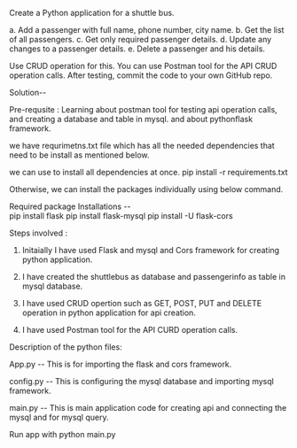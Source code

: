 Create a Python application for a shuttle bus.

a. Add a passenger with full name, phone number, city name.
b. Get the list of all passengers.
c. Get only required passenger details.
d. Update any changes to a passenger details.
e. Delete a passenger and his details.

Use CRUD operation for this. You can use Postman tool for the API CRUD operation calls. After testing, commit the code to your own GitHub repo.

Solution-- 

Pre-requsite : Learning about postman tool for testing api operation calls, and creating a database and table in mysql. and about pythonflask framework.

we have requrimetns.txt file which has all the needed dependencies that need to be install as mentioned below.

we can use to install all dependencies at once.
       pip install -r requirements.txt 

Otherwise, we can install the packages individually using below command.

Required package Installations --  
                                    pip install flask
                                    pip install flask-mysql 
                                    pip install -U flask-cors

Steps involved :

1. Initaially I have used Flask and mysql and Cors framework for creating python application.

2. I have created the shuttlebus as database and passengerinfo as table in mysql database.

3. I have used CRUD opertion such as GET, POST, PUT and DELETE operation in python application for api creation.

4. I have used Postman tool for the API CURD operation calls.

Description of the python files:

App.py -- This is for importing the flask and cors framework.

config.py -- This is configuring the mysql database and importing mysql framework.

main.py -- This is main application code for creating api and connecting the mysql and for mysql query.
      
 Run app with  python main.py



